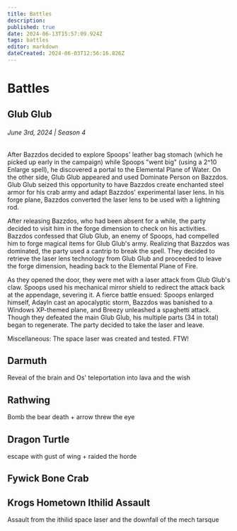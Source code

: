 ```yaml
---
title: Battles
description: 
published: true
date: 2024-06-13T15:57:09.924Z
tags: battles
editor: markdown
dateCreated: 2024-06-03T12:56:16.826Z
---
```


# Battles

## Glub Glub
###### June 3rd, 2024 | Season 4
After Bazzdos decided to explore Spoops' leather bag stomach (which he picked up early in the campaign) while Spoops "went big" (using a 2^10 Enlarge spell), he discovered a portal to the Elemental Plane of Water. On the other side, Glub Glub appeared and used Dominate Person on Bazzdos. Glub Glub seized this opportunity to have Bazzdos create enchanted steel armor for his crab army and adapt Bazzdos' experimental laser lens. In his forge plane, Bazzdos converted the laser lens to be used with a lightning rod.

After releasing Bazzdos, who had been absent for a while, the party decided to visit him in the forge dimension to check on his activities. Bazzdos confessed that Glub Glub, an enemy of Spoops, had compelled him to forge magical items for Glub Glub's army. Realizing that Bazzdos was dominated, the party used a cantrip to break the spell. They decided to retrieve the laser lens technology from Glub Glub and proceeded to leave the forge dimension, heading back to the Elemental Plane of Fire.

As they opened the door, they were met with a laser attack from Glub Glub's claw. Spoops used his mechanical mirror shield to redirect the attack back at the appendage, severing it. A fierce battle ensued: Spoops enlarged himself, Adayln cast an apocalyptic storm, Bazzdos was banished to a Windows XP-themed plane, and Breezy unleashed a spaghetti attack. Though they defeated the main Glub Glub, his multiple parts (34 in total) began to regenerate. The party decided to take the laser and leave.

Miscellaneous: The space laser was created and tested. FTW!

## Darmuth
Reveal of the brain and Os' teleportation into lava and the wish

## Rathwing
Bomb the bear death + arrow threw the eye

## Dragon Turtle
escape with gust of wing + raided the horde

## Fywick Bone Crab


## Krogs Hometown Ithilid Assault
Assault from the ithilid space laser and the downfall of the mech tarsque
